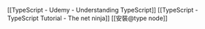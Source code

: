 [[TypeScript - Udemy - Understanding TypeScript]]
[[TypeScript - TypeScript Tutorial - The net ninja]]
[[安裝@type node]]